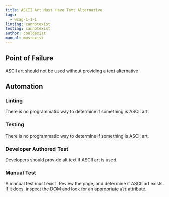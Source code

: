 ```yaml
---
title: ASCII Art Must Have Text Alternative
tags: 
  - wcag-1-1-1
linting: cannotexist 
testing: cannotexist
author: couldexist
manual: mustexist
---
```


## Point of Failure
ASCII art should not be used without providing a text alternative

## Automation

### Linting
There is no programmatic way to determine if something is ASCII art.

### Testing
There is no programmatic way to determine if something is ASCII art.

### Developer Authored Test
Developers should provide alt text if ASCII art is used.

### Manual Test
A manual test must exist. Review the page, and determine if ASCII art exists. If it does, inspect the DOM and look for an appropriate `alt` attribute.